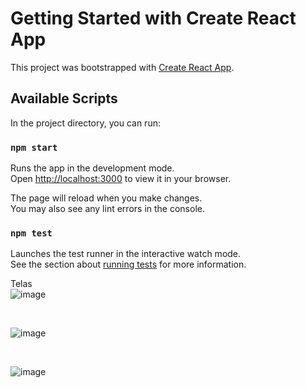 # Getting Started with Create React App

This project was bootstrapped with [Create React App](https://github.com/facebook/create-react-app).

## Available Scripts

In the project directory, you can run:

### `npm start`

Runs the app in the development mode.\
Open [http://localhost:3000](http://localhost:3000) to view it in your browser.

The page will reload when you make changes.\
You may also see any lint errors in the console.

### `npm test`

Launches the test runner in the interactive watch mode.\
See the section about [running tests](https://facebook.github.io/create-react-app/docs/running-tests) for more information.

Telas <br>
![image](https://github.com/MatheusNascimento99/portfolio-pessoal-inicio/assets/139829100/04703c57-f407-42b6-81f0-db2512bafa05)


<br>

![image](https://github.com/MatheusNascimento99/portfolio-pessoal-inicio/assets/139829100/4116a368-3cbe-49cb-a9a6-4a9f3f6dd36d)

<br>

![image](https://github.com/MatheusNascimento99/portfolio-pessoal-inicio/assets/139829100/8dedfbba-1d50-4e0e-a640-63963598e9ef)
